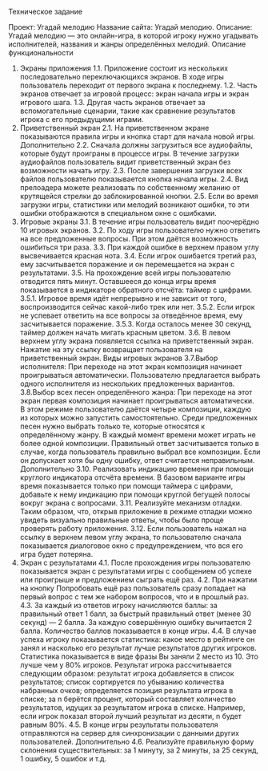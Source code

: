 Техническое задание

Проект: Угадай мелодию
Название сайта: Угадай мелодию.
Описание: Угадай мелодию — это онлайн-игра, в которой игроку нужно угадывать исполнителей, названия и жанры определённых мелодий.
Описание функциональности
1. Экраны приложения
1.1. Приложение состоит из нескольких последовательно переключающихся экранов. В ходе игры пользователь переходит от первого экрана к последнему.
1.2. Часть экранов отвечает за игровой процесс: экран начала игры и экран игрового шага.
1.3. Другая часть экранов отвечает за вспомогательные сценарии, такие как сравнение результатов игрока с его предыдущими играми.
2. Приветственный экран
2.1. На приветственном экране показываются правила игры и кнопка старт для начала новой игры.
Дополнительно
2.2. Сначала должны загрузиться все аудиофайлы, которые будут проиграны в процессе игры. В течение загрузки аудиофайлов пользователь видит приветственный экран без возможности начать игру.
2.3. После завершения загрузки всех файлов пользователю показывается кнопка начала игры.
2.4. Вид прелоадера можете реализовать по собственному желанию от крутящейся стрелки до заблокированной кнопки.
2.5. Если во время загрузки игры, статистики или мелодий возникают ошибки, то эти ошибки отображаются в специальном окне с ошибками.
3. Игровые экраны
3.1. В течение игры пользователь видит поочерёдно 10 игровых экранов.
3.2. По ходу игры пользователю нужно ответить на все предложенные вопросы. При этом даётся возможность ошибиться три раза.
3.3. При каждой ошибке в верхнем правом углу высвечивается красная нота.
3.4. Если игрок ошибается третий раз, ему засчитывается поражение и он перемещается на экран с результатами.
3.5. На прохождение всей игры пользователю отводится пять минут. Оставшееся до конца игры время показывается в индикаторе обратного отсчёта: таймер с цифрами.
3.5.1. Игровое время идёт непрерывно и не зависит от того, воспроизводится сейчас какой-либо трек или нет.
3.5.2. Если игрок не успевает ответить на все вопросы за отведённое время, ему засчитывается поражение.
3.5.3. Когда осталось менее 30 секунд, таймер должен начать мигать красным цветом.
3.6. В левом верхнем углу экрана появляется ссылка на приветственный экран. Нажатие на эту ссылку возвращает пользователя на приветственный экран.
Виды игровых экранов
3.7.Выбор исполнителя:
При переходе на этот экран композиция начинает проигрываться автоматически.
Пользователю предлагается выбрать одного исполнителя из нескольких предложенных вариантов.
3.8.Выбор всех песен определённого жанра:
При переходе на этот экран первая композиция начинает проигрываться автоматически.
В этом режиме пользователю даётся четыре композиции, каждую из которых можно запустить самостоятельно.
Среди предложенных песен нужно выбрать только те, которые относятся к определённому жанру.
В каждый момент времени может играть не более одной композиции.
Правильный ответ засчитывается только в случае, когда пользователь правильно выбрал все композиции.
Если он допускает хотя бы одну ошибку, ответ считается неправильным.
Дополнительно
3.10. Реализовать индикацию времени при помощи круглого индикатора отсчёта времени. В базовом варианте игры время показывается только при помощи таймера с цифрами, добавьте к нему индикацию при помощи круглой бегущей полосы вокруг экрана с вопросами.
3.11. Реализуйте механизм отладки. Таким образом, что, открыв приложение в режиме отладки можно увидеть визуально правильные ответы, чтобы было проще проверять работу приложения.
3.12. Если пользователь нажал на ссылку в верхнем левом углу экрана, то пользователю сначала показывается диалоговое окно с предупреждением, что вся его игра будет потеряна.
4. Экран с результатами
4.1. После прохождения игры пользователю показывается экран с результатами игры с сообщением об успехе или проигрыше и предложением сыграть ещё раз.
4.2. При нажатии на кнопку Попробовать ещё раз пользователь сразу попадает на первый вопрос с тем же набором вопросов, что и в прошлый раз.
4.3. За каждый из ответов игроку начисляются баллы: за правильный ответ 1 балл, за быстрый правильный ответ (менее 30 секунд) — 2 балла. За каждую совершённую ошибку вычитается 2 балла. Количество баллов показывается в конце игры.
4.4. В случае успеха игроку показывается статистика: какое место в рейтинге он занял и насколько его результат лучше результатов других игроков. Статистика показывается в виде фразы Вы заняли 2 место из 10. Это лучше чем у 80% игроков. Результат игрока рассчитывается следующим образом:
результат игрока добавляется в список результатов;
список сортируется по убыванию количества набранных очков;
определяется позиция результата игрока в списке;
за n берётся процент, который составляет количество результатов, идущих за результатом игрока в списке. Например, если игрок показал второй лучший результат из десяти, n будет равным 80%.
4.5. В конце игры результаты пользователя отправляются на сервер для синхронизации с данными других пользователей.
Дополнительно
4.6. Реализуйте правильную форму склонения существительных: за 1 минуту, за 2 минуты, за 25 секунд, 1 ошибку, 5 ошибок и т.д.
